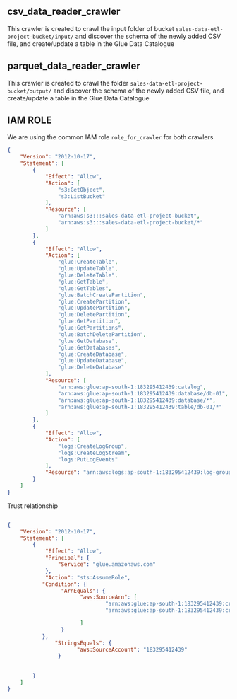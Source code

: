 ## csv_data_reader_crawler
This crawler is created to crawl the input folder of bucket `sales-data-etl-project-bucket/input/` and  discover the schema of the newly added CSV file, and create/update  a table in the Glue Data Catalogue
## parquet_data_reader_crawler
This crawler is created to crawl the folder `sales-data-etl-project-bucket/output/`  and  discover the schema of the newly added CSV file, and create/update  a table in the Glue Data Catalogue
## IAM ROLE 
We are using the common IAM role `role_for_crawler` for both crawlers
```json
{
    "Version": "2012-10-17",
    "Statement": [
        {
            "Effect": "Allow",
            "Action": [
                "s3:GetObject",
                "s3:ListBucket"
            ],
            "Resource": [
                "arn:aws:s3:::sales-data-etl-project-bucket",
                "arn:aws:s3:::sales-data-etl-project-bucket/*"
            ]
        },
        {
            "Effect": "Allow",
            "Action": [
                "glue:CreateTable",
                "glue:UpdateTable",
                "glue:DeleteTable",
                "glue:GetTable",
                "glue:GetTables",
                "glue:BatchCreatePartition",
                "glue:CreatePartition",
                "glue:UpdatePartition",
                "glue:DeletePartition",
                "glue:GetPartition",
                "glue:GetPartitions",
                "glue:BatchDeletePartition",
                "glue:GetDatabase",
                "glue:GetDatabases",
                "glue:CreateDatabase",
                "glue:UpdateDatabase",
                "glue:DeleteDatabase"
            ],
            "Resource": [
                "arn:aws:glue:ap-south-1:183295412439:catalog",
                "arn:aws:glue:ap-south-1:183295412439:database/db-01",
                "arn:aws:glue:ap-south-1:183295412439:database/*",
                "arn:aws:glue:ap-south-1:183295412439:table/db-01/*"
            ]
        },
        {
            "Effect": "Allow",
            "Action": [
                "logs:CreateLogGroup",
                "logs:CreateLogStream",
                "logs:PutLogEvents"
            ],
            "Resource": "arn:aws:logs:ap-south-1:183295412439:log-group:/aws/glue/crawlers/*"
        }
    ]
}
```

Trust relationship

```json

{
    "Version": "2012-10-17",
    "Statement": [
        {
            "Effect": "Allow",
            "Principal": {
                "Service": "glue.amazonaws.com"
            },
            "Action": "sts:AssumeRole",
           "Condition": {
                 "ArnEquals": {
                       "aws:SourceArn": [
                               "arn:aws:glue:ap-south-1:183295412439:crawler/csv_data_reader",
                               "arn:aws:glue:ap-south-1:183295412439:crawler/parquet_data_reader"

                       ]
                 }
           },
               "StringsEquals": {
                      "aws:SourceAccount": "183295412439"
                }
                                                 
                                                
        }
    ]
}

```
